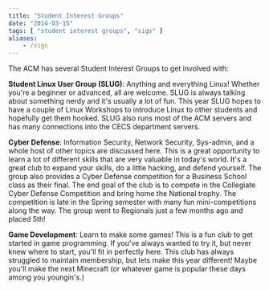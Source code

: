 ```yaml
---
title: "Student Interest Groups"
date: "2014-03-15"
tags: [ "student interest groups", "sigs" ]
aliases:
    - /sigs
---
```

The ACM has several Student Interest Groups to get involved with:


**Student Linux User Group (SLUG)**: Anything and everything Linux! Whether you're a beginner or advanced, all are welcome. SLUG is always talking about something nerdy and it's usually a lot of fun. This year SLUG hopes to have a couple of Linux Workshops to introduce Linux to other students and hopefully get them hooked. SLUG also runs most of the ACM servers and has many connections into the CECS department servers.

**Cyber Defense**: Information Security, Network Security, Sys-admin, and a whole host of other topics are discussed here. This is a great opportunity to learn a lot of different skills that are very valuable in today's world. It's a great club to expand your skills, do a little hacking, and defend yourself. The group also provides a Cyber Defense competition for a Business School class as their final. The end goal of the club is to compete in the Collegiate Cyber Defense Competition and bring home the National trophy. The competition is late in the Spring semester with many fun mini-competitions along the way. The group went to Regionals just a few months ago and placed 5th!

**Game Development**: Learn to make some games! This is a fun club to get started in game programming. If you've always wanted to try it, but never knew where to start, you'll fit in perfectly here. This club has always struggled to maintain membership, but lets make this year different! Maybe you'll make the next Minecraft (or whatever game is popular these days among you youngin's.)
